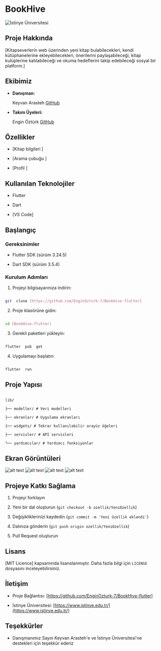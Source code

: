 # BookHive

![İstinye Üniversitesi](https://www.unitededucation.com/linklogoch/istinye-university-logo.png)

## Proje Hakkında

[Kitapseverlerin web üzerinden yeni kitap bulabilecekleri, kendi kütüphanelerine ekleyebilecekleri, önerilerini paylaşabileceği, kitap kulüplerine katılabileceği ve okuma hedeflerini takip edebileceği sosyal bir platform.]



## Ekibimiz

- **Danışman:**

    Keyvan Arasteh [GitHub](https://github.com/keyvanarasteh)


- **Takım Üyeleri:**

    Engin Öztürk [GitHub](https://github.com/EnginOzturk-7)

  

## Özellikler

- [Kitap bilgileri ]

- [Arama çubuğu ]

- [Profil ]

  

## Kullanılan Teknolojiler

- Flutter

- Dart

- [VS Code]

  

## Başlangıç

  

### Gereksinimler

- Flutter SDK (sürüm 3.24.5)

- Dart SDK (sürüm 3.5.4)

  

### Kurulum Adımları

1. Projeyi bilgisayarınıza indirin:

```bash

git  clone [https://github.com/EnginOzturk-7/BookHive-flutter]

```

  

2. Proje klasörüne gidin:

```bash

cd [BookHive-flutter]

```

  

3. Gerekli paketleri yükleyin:

```bash

flutter  pub  get

```

  

4. Uygulamayı başlatın:

```bash

flutter  run

```

  

## Proje Yapısı

```

lib/

├── modeller/ # Veri modelleri

├── ekranlar/ # Uygulama ekranları

├── widgets/ # Tekrar kullanılabilir arayüz öğeleri

├── servisler/ # API servisleri

└── yardımcılar/ # Yardımcı fonksiyonlar

```

  

## Ekran Görüntüleri

![alt text](yükleme.png) 
![alt text](ev.png)
![alt text](keşfet.png)
![alt text](profil.png)

  

## Projeye Katkı Sağlama

1. Projeyi forklayın

2. Yeni bir dal oluşturun (`git checkout -b ozellik/YeniOzellik`)

3. Değişikliklerinizi kaydedin (`git commit -m 'Yeni özellik eklendi'`)

4. Dalınıza gönderin (`git push origin ozellik/YeniOzellik`)

5. Pull Request oluşturun

  

## Lisans

[MIT Licence] kapsamında lisanslanmıştır. Daha fazla bilgi için `LICENSE` dosyasını inceleyebilirsiniz.

  

## İletişim

- Proje Bağlantısı: [https://github.com/EnginOzturk-7/BookHive-flutter]

- İstinye Üniversitesi: [https://www.istinye.edu.tr/](https://www.istinye.edu.tr/)

  

## Teşekkürler

- Danışmanımız Sayın Keyvan Arasteh'e ve İstinye Üniversitesi'ne destekleri için teşekkür ederiz


